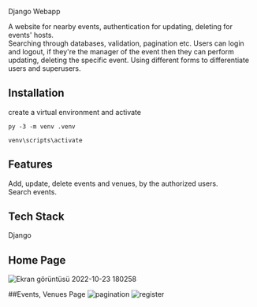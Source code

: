 
Django Webapp

A website for nearby events, authentication for updating, deleting for events' hosts. <br/> Searching through databases, validation, pagination etc.
Users can login and logout, if they're the manager of the event then they can perform updating, deleting the specific event.
Using different forms to differentiate users and superusers.


## Installation

create a virtual environment and activate

    py -3 -m venv .venv

    venv\scripts\activate


## Features

Add, update, delete events and venues, by the authorized users. <br/>
Search events.
## Tech Stack
Django

## Home Page
![Ekran görüntüsü 2022-10-23 180258](https://user-images.githubusercontent.com/96862833/197399937-40de19d5-66c4-4d2c-a573-b25ead5325b9.png)

##Events, Venues Page
![pagination](https://user-images.githubusercontent.com/96862833/197400169-ae80baac-bb9f-459c-ac73-c173de362ead.png)
![register](https://user-images.githubusercontent.com/96862833/197400172-2378b141-c134-4a8f-ab9c-d7d3acc68512.png)
